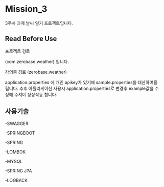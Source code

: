 # Mission_3

3주차 과제 날씨 일기 프로젝트입니다.



## Read Before Use

프로젝트 경로

(com.zerobase.weather) 입니다.

강의중 경로 (zerobase.weather)

application.properties 에 개인 apikey가 있기에 sample.properties를 대신하여올립니다. 추후 어플리케이션 사용시 application.properties로 변경후 example값을 수정해 주셔야 정상작동 합니다.

## 사용기술

-SWAGGER

-SPRINGBOOT

-SPRING

-LOMBOK

-MYSQL

-SPRING JPA

-LOGBACK
